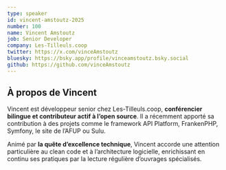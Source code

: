 ```yaml
---
type: speaker
id: vincent-amstoutz-2025
number: 100
name: Vincent Amstoutz
job: Senior Developer
company: Les-Tilleuls.coop
twitter: https://x.com/vinceAmstoutz
bluesky: https://bsky.app/profile/vinceamstoutz.bsky.social
github: https://github.com/vinceAmstoutz
---
```


## À propos de Vincent

Vincent est développeur senior chez Les-Tilleuls.coop, **conférencier bilingue et contributeur actif à l’open source**. Il a récemment apporté sa contribution à des projets comme le framework API Platform, FrankenPHP, Symfony, le site de l’AFUP ou Sulu.

Animé par **la quête d’excellence technique**, Vincent accorde une attention particulière au clean code et à l’architecture logicielle, enrichissant en continu ses pratiques par la lecture régulière d’ouvrages spécialisés.
